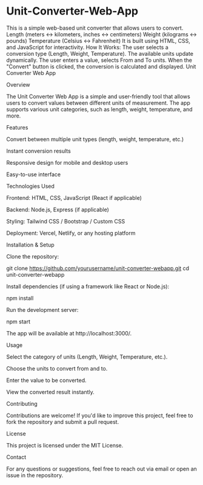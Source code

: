 # Unit-Converter-Web-App
This is a simple web-based unit converter that allows users to convert.
Length (meters ↔ kilometers, inches ↔ centimeters)
Weight (kilograms ↔ pounds)
Temperature (Celsius ↔ Fahrenheit)
It is built using HTML, CSS, and JavaScript for interactivity.
How It Works:
The user selects a conversion type (Length, Weight, Temperature).
The available units update dynamically.
The user enters a value, selects From and To units.
When the "Convert" button is clicked, the conversion is calculated and displayed.
Unit Converter Web App

Overview

The Unit Converter Web App is a simple and user-friendly tool that allows users to convert values between different units of measurement. The app supports various unit categories, such as length, weight, temperature, and more.

Features

Convert between multiple unit types (length, weight, temperature, etc.)

Instant conversion results

Responsive design for mobile and desktop users

Easy-to-use interface

Technologies Used

Frontend: HTML, CSS, JavaScript (React if applicable)

Backend: Node.js, Express (if applicable)

Styling: Tailwind CSS / Bootstrap / Custom CSS

Deployment: Vercel, Netlify, or any hosting platform

Installation & Setup

Clone the repository:

git clone https://github.com/yourusername/unit-converter-webapp.git
cd unit-converter-webapp

Install dependencies (if using a framework like React or Node.js):

npm install

Run the development server:

npm start

The app will be available at http://localhost:3000/.

Usage

Select the category of units (Length, Weight, Temperature, etc.).

Choose the units to convert from and to.

Enter the value to be converted.

View the converted result instantly.

Contributing

Contributions are welcome! If you'd like to improve this project, feel free to fork the repository and submit a pull request.

License

This project is licensed under the MIT License.

Contact

For any questions or suggestions, feel free to reach out via email or open an issue in the repository.

